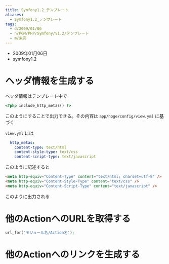 ```yaml
---
title: Symfony1.2_テンプレート
aliases:
  - Symfony1.2_テンプレート
tags:
  - d/2009/01/06
  - n/PGM/PHP/Symfony/v1.2/テンプレート
  - m/未完
---
```


- 2009年01月06日
- symfony1.2


ヘッダ情報を生成する
================================================================================
ヘッダ情報はテンプレート中で

```php
<?php include_http_metas() ?>
```

このようにすることで出力できる。その内容は `app/hoge/config/view.yml` に基づく

`view.yml` には

```yml
  http_metas:
    content-type: text/html
    content-style-type: text/css
    content-script-type: text/javascript
```

このように記述すると

```html
<meta http-equiv="Content-Type" content="text/html; charset=utf-8" />
<meta http-equiv="Content-Style-Type" content="text/css" />
<meta http-equiv="Content-Script-Type" content="text/javascript" />
```

このように出力される




他のActionへのURLを取得する
================================================================================

```php
url_for('モジュール名/Action名');
```

他のActionへのリンクを生成する
================================================================================
